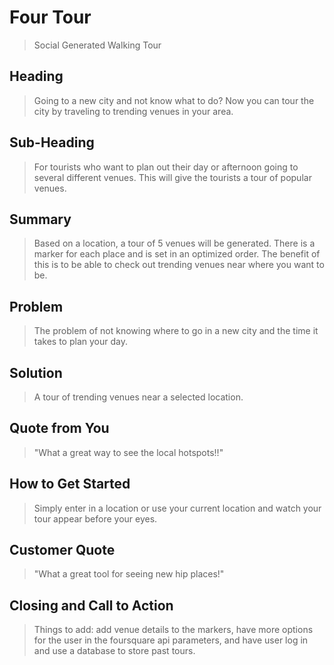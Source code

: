 # Four Tour #
  >Social Generated Walking Tour
<!--
> This material was originally posted [here](http://www.quora.com/What-is-Amazons-approach-to-product-development-and-product-management). It is reproduced here for posterities sake.

There is an approach called "working backwards" that is widely used at Amazon. They work backwards from the customer, rather than starting with an idea for a product and trying to bolt customers onto it. While working backwards can be applied to any specific product decision, using this approach is especially important when developing new products or features.

For new initiatives a product manager typically starts by writing an internal press release announcing the finished product. The target audience for the press release is the new/updated product's customers, which can be retail customers or internal users of a tool or technology. Internal press releases are centered around the customer problem, how current solutions (internal or external) fail, and how the new product will blow away existing solutions.

If the benefits listed don't sound very interesting or exciting to customers, then perhaps they're not (and shouldn't be built). Instead, the product manager should keep iterating on the press release until they've come up with benefits that actually sound like benefits. Iterating on a press release is a lot less expensive than iterating on the product itself (and quicker!).

If the press release is more than a page and a half, it is probably too long. Keep it simple. 3-4 sentences for most paragraphs. Cut out the fat. Don't make it into a spec. You can accompany the press release with a FAQ that answers all of the other business or execution questions so the press release can stay focused on what the customer gets. My rule of thumb is that if the press release is hard to write, then the product is probably going to suck. Keep working at it until the outline for each paragraph flows.

Oh, and I also like to write press-releases in what I call "Oprah-speak" for mainstream consumer products. Imagine you're sitting on Oprah's couch and have just explained the product to her, and then you listen as she explains it to her audience. That's "Oprah-speak", not "Geek-speak".

Once the project moves into development, the press release can be used as a touchstone; a guiding light. The product team can ask themselves, "Are we building what is in the press release?" If they find they're spending time building things that aren't in the press release (overbuilding), they need to ask themselves why. This keeps product development focused on achieving the customer benefits and not building extraneous stuff that takes longer to build, takes resources to maintain, and doesn't provide real customer benefit (at least not enough to warrant inclusion in the press release).
 -->

## Heading ##
  <!-- > Name the product in a way the reader (i.e. your target customers) will understand. -->
  > Going to a new city and not know what to do? Now you can tour the city by traveling to trending venues in your area.

## Sub-Heading ##
  <!-- > Describe who the market for the product is and what benefit they get. One sentence only underneath the title. -->
  > For tourists who want to plan out their day or afternoon going to several different venues. This will give the tourists a
  > tour of popular venues.

## Summary ##
  <!-- > Give a summary of the product and the benefit. Assume the reader will not read anything else so make this paragraph good. -->
  > Based on a location, a tour of 5 venues will be generated. There is a marker for each place and is set in an optimized order. The benefit of this is to be able to check out trending venues near where you want to be.

## Problem ##
  <!-- > Describe the problem your product solves. -->
  > The problem of not knowing where to go in a new city and the time it takes to plan your day.

## Solution ##
  <!-- > Describe how your product elegantly solves the problem. -->
  > A tour of trending venues near a selected location.

## Quote from You ##
  <!-- > A quote from a spokesperson in your company. -->
  > "What a great way to see the local hotspots!!"

## How to Get Started ##
  <!-- > Describe how easy it is to get started. -->
  > Simply enter in a location or use your current location and watch your tour appear before your eyes.

## Customer Quote ##
  <!-- > Provide a quote from a hypothetical customer that describes how they experienced the benefit. -->
  > "What a great tool for seeing new hip places!"

## Closing and Call to Action ##
  <!-- > Wrap it up and give pointers where the reader should go next. -->
  > Things to add: add venue details to the markers, have more options for the user in the foursquare api parameters, and have user log in and use a database to store past tours.
